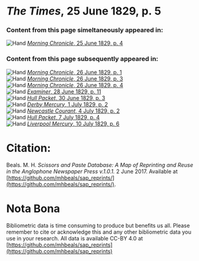 # *The Times*, 25 June 1829, p. 5  
  
### Content from this page simeltaneously appeared in:  
![Hand](http://scissorsandpaste.net/wp-content/uploads/2017/06/smallhandpointer.png) [*Morning Chronicle*, 25 June 1829, p. 4](https://mhbeals.github.io/sap_html/Morning-Chronicle/Morning-Chronicle-25-June-1829-p-4)  
  
### Content from this page subsequently appeared in:  
![Hand](http://scissorsandpaste.net/wp-content/uploads/2017/06/smallhandpointer.png) [*Morning Chronicle*, 26 June 1829, p. 1](https://mhbeals.github.io/sap_html/Morning-Chronicle/Morning-Chronicle-26-June-1829-p-1)  
![Hand](http://scissorsandpaste.net/wp-content/uploads/2017/06/smallhandpointer.png) [*Morning Chronicle*, 26 June 1829, p. 3](https://mhbeals.github.io/sap_html/Morning-Chronicle/Morning-Chronicle-26-June-1829-p-3)  
![Hand](http://scissorsandpaste.net/wp-content/uploads/2017/06/smallhandpointer.png) [*Morning Chronicle*, 26 June 1829, p. 4](https://mhbeals.github.io/sap_html/Morning-Chronicle/Morning-Chronicle-26-June-1829-p-4)  
![Hand](http://scissorsandpaste.net/wp-content/uploads/2017/06/smallhandpointer.png) [*Examiner*, 28 June 1829, p. 11](https://mhbeals.github.io/sap_html/Examiner/Examiner-28-June-1829-p-11)  
![Hand](http://scissorsandpaste.net/wp-content/uploads/2017/06/smallhandpointer.png) [*Hull Packet*, 30 June 1829, p. 3](https://mhbeals.github.io/sap_html/Hull-Packet/Hull-Packet-30-June-1829-p-3)  
![Hand](http://scissorsandpaste.net/wp-content/uploads/2017/06/smallhandpointer.png) [*Derby Mercury*, 1 July 1829, p. 2](https://mhbeals.github.io/sap_html/Derby-Mercury/Derby-Mercury-1-July-1829-p-2)  
![Hand](http://scissorsandpaste.net/wp-content/uploads/2017/06/smallhandpointer.png) [*Newcastle Courant*, 4 July 1829, p. 2](https://mhbeals.github.io/sap_html/Newcastle-Courant/Newcastle-Courant-4-July-1829-p-2)  
![Hand](http://scissorsandpaste.net/wp-content/uploads/2017/06/smallhandpointer.png) [*Hull Packet*, 7 July 1829, p. 4](https://mhbeals.github.io/sap_html/Hull-Packet/Hull-Packet-7-July-1829-p-4)  
![Hand](http://scissorsandpaste.net/wp-content/uploads/2017/06/smallhandpointer.png) [*Liverpool Mercury*, 10 July 1829, p. 6](https://mhbeals.github.io/sap_html/Liverpool-Mercury/Liverpool-Mercury-10-July-1829-p-6)  


# Citation: 

Beals. M. H. *Scissors and Paste Database: A Map of Reprinting and Reuse in the Anglophone Newspaper Press v.1.0.1.* 2 June 2017. Available at [https://github.com/mhbeals/sap_reprints/](https://github.com/mhbeals/sap_reprints/). 

# Nota Bona

Bibliometric data is time consuming to produce but benefits us all. Please remember to cite or acknowledge this and any other bibliometric data you use in your research. All data is available CC-BY 4.0 at [https://github.com/mhbeals/sap_reprints](https://github.com/mhbeals/sap_reprints)